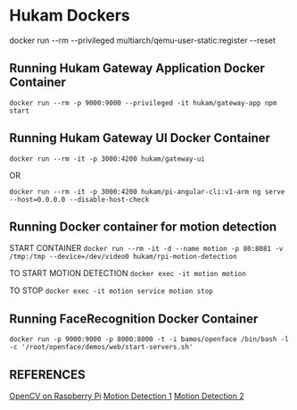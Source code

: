 # Hukam Dockers

docker run --rm --privileged multiarch/qemu-user-static:register --reset

## Running Hukam Gateway Application Docker Container
`docker run --rm -p 9000:9000 --privileged -it hukam/gateway-app npm start`

## Running Hukam Gateway UI Docker Container
`docker run --rm -it -p 3000:4200 hukam/gateway-ui`

OR

`docker run --rm -it -p 3000:4200 hukam/pi-angular-cli:v1-arm ng serve --host=0.0.0.0 --disable-host-check`

## Running Docker container for motion detection

START CONTAINER
`docker run --rm -it -d --name motion -p 80:8081 -v /tmp:/tmp --device=/dev/video0 hukam/rpi-motion-detection`

TO START MOTION DETECTION
`docker exec -it motion motion`

TO STOP 
`docker exec -it motion service motion stop`

## Running FaceRecognition Docker Container
`docker run -p 9000:9000 -p 8000:8000 -t -i bamos/openface /bin/bash -l -c '/root/openface/demos/web/start-servers.sh'`


## REFERENCES
[OpenCV on Raspberry Pi](http://www.pyimagesearch.com/2016/04/18/install-guide-raspberry-pi-3-raspbian-jessie-opencv-3/)
[Motion Detection 1](https://github.com/remonlam/rpi-docker-motion)
[Motion Detection 2](https://github.com/yushi/rpi-dockerfile)
